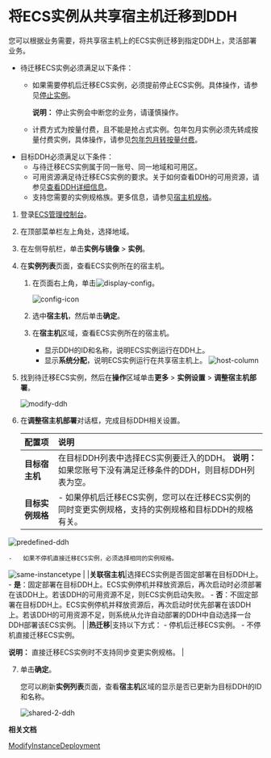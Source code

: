 # 将ECS实例从共享宿主机迁移到DDH

您可以根据业务需要，将共享宿主机上的ECS实例迁移到指定DDH上，灵活部署业务。

-   待迁移ECS实例必须满足以下条件：
    -   如果需要停机后迁移ECS实例，必须提前停止ECS实例。具体操作，请参见[停止实例](/intl.zh-CN/实例/管理实例/停止实例.md)。

        **说明：** 停止实例会中断您的业务，请谨慎操作。

    -   计费方式为按量付费，且不能是抢占式实例。包年包月实例必须先转成按量付费实例，具体操作，请参见[包年包月转按量付费](/intl.zh-CN/产品定价/转换计费方式/包年包月转按量付费.md)。
-   目标DDH必须满足以下条件：
    -   与待迁移ECS实例属于同一账号、同一地域和可用区。
    -   可用资源满足待迁移ECS实例的要求。关于如何查看DDH的可用资源，请参见[查看DDH详细信息](/intl.zh-CN/用户指南/查看DDH相关资源/查看DDH资源.md)。
    -   支持您需要的实例规格族。更多信息，请参见[宿主机规格](/intl.zh-CN/产品简介/宿主机规格.md)。

1.  登录[ECS管理控制台](https://ecs.console.aliyun.com)。

2.  在顶部菜单栏左上角处，选择地域。

3.  在左侧导航栏，单击**实例与镜像** \> **实例**。

4.  在**实例列表**页面，查看ECS实例所在的宿主机。

    1.  在页面右上角，单击![display-config](https://static-aliyun-doc.oss-accelerate.aliyuncs.com/assets/img/zh-CN/6634341061/p171315.png)。

        ![config-icon](https://static-aliyun-doc.oss-accelerate.aliyuncs.com/assets/img/zh-CN/2444718061/p201815.png)

    2.  选中**宿主机**，然后单击**确定**。

    3.  在**宿主机**区域，查看ECS实例所在的宿主机。

        -   显示DDH的ID和名称，说明ECS实例运行在DDH上。
        -   显示**系统分配**，说明ECS实例运行在共享宿主机上。
        ![host-column](https://static-aliyun-doc.oss-accelerate.aliyuncs.com/assets/img/zh-CN/2444718061/p201816.png)

5.  找到待迁移ECS实例，然后在**操作**区域单击**更多** \> **实例设置** \> **调整宿主机部署**。

    ![modify-ddh](https://static-aliyun-doc.oss-accelerate.aliyuncs.com/assets/img/zh-CN/2444718061/p201817.png)

6.  在**调整宿主机部署**对话框，完成目标DDH相关设置。

    |配置项|说明|
    |:--|:-|
    |**目标宿主机**|在目标DDH列表中选择ECS实例要迁入的DDH。 **说明：** 如果您账号下没有满足迁移条件的DDH，则目标DDH列表为空。 |
    |**目标实例规格**|    -   如果停机后迁移ECS实例，您可以在迁移ECS实例的同时变更实例规格，支持的实例规格和目标DDH的规格有关。

![predefined-ddh](https://static-aliyun-doc.oss-accelerate.aliyuncs.com/assets/img/zh-CN/2444718061/p201824.png)

    -   如果不停机直接迁移ECS实例，必须选择相同的实例规格。

![same-instancetype](https://static-aliyun-doc.oss-accelerate.aliyuncs.com/assets/img/zh-CN/2444718061/p201828.png) |
    |**关联宿主机**|选择ECS实例是否固定部署在目标DDH上。     -   **是**：固定部署在目标DDH上。ECS实例停机并释放资源后，再次启动时必须部署在该DDH上。若该DDH的可用资源不足，则ECS实例启动失败。
    -   **否**：不固定部署在目标DDH上。ECS实例停机并释放资源后，再次启动时优先部署在该DDH上。若该DDH的可用资源不足，则系统从允许自动部署的DDH中自动选择一台DDH部署该ECS实例。 |
    |**热迁移**|支持以下方式：    -   停机后迁移ECS实例。
    -   不停机直接迁移ECS实例。

**说明：** 直接迁移ECS实例时不支持同步变更实例规格。 |

7.  单击**确定**。

    您可以刷新**实例列表**页面，查看**宿主机**区域的显示是否已更新为目标DDH的ID和名称。

    ![shared-2-ddh](https://static-aliyun-doc.oss-accelerate.aliyuncs.com/assets/img/zh-CN/3045018061/p199694.png)


**相关文档**  


[ModifyInstanceDeployment](/intl.zh-CN/API参考/专有宿主机/ModifyInstanceDeployment.md)

